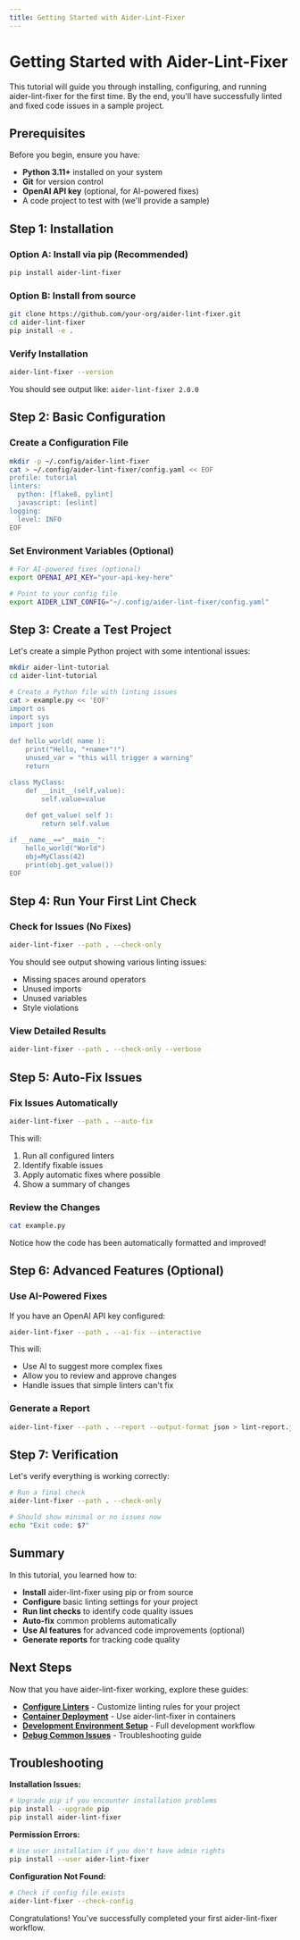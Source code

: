 ```yaml
---
title: Getting Started with Aider-Lint-Fixer
---
```


# Getting Started with Aider-Lint-Fixer

This tutorial will guide you through installing, configuring, and running aider-lint-fixer for the first time. By the end, you'll have successfully linted and fixed code issues in a sample project.

## Prerequisites

Before you begin, ensure you have:
- **Python 3.11+** installed on your system
- **Git** for version control
- **OpenAI API key** (optional, for AI-powered fixes)
- A code project to test with (we'll provide a sample)

## Step 1: Installation

### Option A: Install via pip (Recommended)
```bash
pip install aider-lint-fixer
```

### Option B: Install from source
```bash
git clone https://github.com/your-org/aider-lint-fixer.git
cd aider-lint-fixer
pip install -e .
```

### Verify Installation
```bash
aider-lint-fixer --version
```

You should see output like: `aider-lint-fixer 2.0.0`

## Step 2: Basic Configuration

### Create a Configuration File
```bash
mkdir -p ~/.config/aider-lint-fixer
cat > ~/.config/aider-lint-fixer/config.yaml << EOF
profile: tutorial
linters:
  python: [flake8, pylint]
  javascript: [eslint]
logging:
  level: INFO
EOF
```

### Set Environment Variables (Optional)
```bash
# For AI-powered fixes (optional)
export OPENAI_API_KEY="your-api-key-here"

# Point to your config file
export AIDER_LINT_CONFIG="~/.config/aider-lint-fixer/config.yaml"
```

## Step 3: Create a Test Project

Let's create a simple Python project with some intentional issues:

```bash
mkdir aider-lint-tutorial
cd aider-lint-tutorial

# Create a Python file with linting issues
cat > example.py << 'EOF'
import os
import sys
import json

def hello_world( name ):
    print("Hello, "+name+"!")
    unused_var = "this will trigger a warning"
    return

class MyClass:
    def __init__(self,value):
        self.value=value
    
    def get_value( self ):
        return self.value

if __name__=="__main__":
    hello_world("World")
    obj=MyClass(42)
    print(obj.get_value())
EOF
```

## Step 4: Run Your First Lint Check

### Check for Issues (No Fixes)
```bash
aider-lint-fixer --path . --check-only
```

You should see output showing various linting issues:
- Missing spaces around operators
- Unused imports
- Unused variables
- Style violations

### View Detailed Results
```bash
aider-lint-fixer --path . --check-only --verbose
```

## Step 5: Auto-Fix Issues

### Fix Issues Automatically
```bash
aider-lint-fixer --path . --auto-fix
```

This will:
1. Run all configured linters
2. Identify fixable issues
3. Apply automatic fixes where possible
4. Show a summary of changes

### Review the Changes
```bash
cat example.py
```

Notice how the code has been automatically formatted and improved!

## Step 6: Advanced Features (Optional)

### Use AI-Powered Fixes
If you have an OpenAI API key configured:
```bash
aider-lint-fixer --path . --ai-fix --interactive
```

This will:
- Use AI to suggest more complex fixes
- Allow you to review and approve changes
- Handle issues that simple linters can't fix

### Generate a Report
```bash
aider-lint-fixer --path . --report --output-format json > lint-report.json
```

## Step 7: Verification

Let's verify everything is working correctly:

```bash
# Run a final check
aider-lint-fixer --path . --check-only

# Should show minimal or no issues now
echo "Exit code: $?"
```

## Summary

In this tutorial, you learned how to:
- **Install** aider-lint-fixer using pip or from source
- **Configure** basic linting settings for your project
- **Run lint checks** to identify code quality issues
- **Auto-fix** common problems automatically
- **Use AI features** for advanced code improvements (optional)
- **Generate reports** for tracking code quality

## Next Steps

Now that you have aider-lint-fixer working, explore these guides:

- **[Configure Linters](../how-to/configure-linters.md)** - Customize linting rules for your project
- **[Container Deployment](./container-deployment.md)** - Use aider-lint-fixer in containers
- **[Development Environment Setup](./setting-up-your-development-environment.md)** - Full development workflow
- **[Debug Common Issues](../how-to/how-to-debug-common-issues.md)** - Troubleshooting guide

## Troubleshooting

**Installation Issues:**
```bash
# Upgrade pip if you encounter installation problems
pip install --upgrade pip
pip install aider-lint-fixer
```

**Permission Errors:**
```bash
# Use user installation if you don't have admin rights
pip install --user aider-lint-fixer
```

**Configuration Not Found:**
```bash
# Check if config file exists
aider-lint-fixer --check-config
```

Congratulations! You've successfully completed your first aider-lint-fixer workflow.
